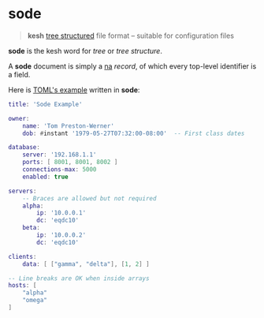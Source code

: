 # sode

> **kesh** [tree structured](https://en.m.wikipedia.org/wiki/Tree_(data_structure)) file format – suitable for configuration files

**sode** is the kesh word for _tree_ or _tree structure_.

A **sode** document is simply a [na](https://github.com/kesh-lang/na) _record_, of which every top-level identifier is a field.

Here is [TOML's example](https://github.com/toml-lang/toml/tree/1.0.0#example) written in **sode**:

```lua
title: 'Sode Example'

owner:
    name: 'Tom Preston-Werner'
    dob: #instant '1979-05-27T07:32:00-08:00'  -- First class dates

database:
    server: '192.168.1.1'
    ports: [ 8001, 8001, 8002 ]
    connections-max: 5000
    enabled: true

servers:
    -- Braces are allowed but not required
    alpha:
        ip: '10.0.0.1'
        dc: 'eqdc10'
    beta:
        ip: '10.0.0.2'
        dc: 'eqdc10'

clients:
    data: [ ["gamma", "delta"], [1, 2] ]

-- Line breaks are OK when inside arrays
hosts: [
    "alpha"
    "omega"
]
```
